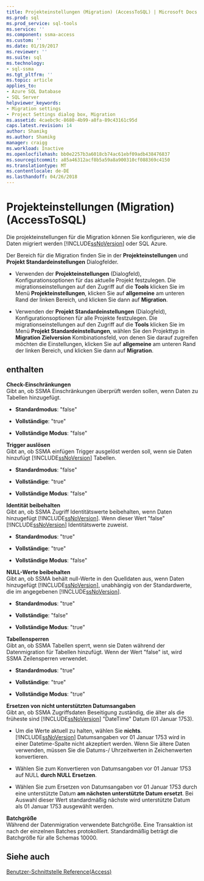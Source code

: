 ```yaml
---
title: Projekteinstellungen (Migration) (AccessToSQL) | Microsoft Docs
ms.prod: sql
ms.prod_service: sql-tools
ms.service: ''
ms.component: ssma-access
ms.custom: ''
ms.date: 01/19/2017
ms.reviewer: ''
ms.suite: sql
ms.technology:
- sql-ssma
ms.tgt_pltfrm: ''
ms.topic: article
applies_to:
- Azure SQL Database
- SQL Server
helpviewer_keywords:
- Migration settings
- Project Settings dialog box, Migration
ms.assetid: 4caebc9c-8680-4b99-a8fa-89c43161c95d
caps.latest.revision: 14
author: Shamikg
ms.author: Shamikg
manager: craigg
ms.workload: Inactive
ms.openlocfilehash: bb0e2257b3a6018cb74ac61ebf09adb438476837
ms.sourcegitcommit: a85a46312acf8b5a59a8a900310cf088369c4150
ms.translationtype: MT
ms.contentlocale: de-DE
ms.lasthandoff: 04/26/2018
---
```

# <a name="project-settings-migration-accesstosql"></a>Projekteinstellungen (Migration) (AccessToSQL)
Die projekteinstellungen für die Migration können Sie konfigurieren, wie die Daten migriert werden [!INCLUDE[ssNoVersion](../../includes/ssnoversion_md.md)] oder SQL Azure.  
  
Der Bereich für die Migration finden Sie in der **Projekteinstellungen** und **Projekt Standardeinstellungen** Dialogfelder.  
  
-   Verwenden der **Projekteinstellungen** (Dialogfeld), Konfigurationsoptionen für das aktuelle Projekt festzulegen. Die migrationseinstellungen auf den Zugriff auf die **Tools** klicken Sie im Menü **Projekteinstellungen**, klicken Sie auf **allgemeine** am unteren Rand der linken Bereich, und klicken Sie dann auf **Migration**.  
  
-   Verwenden der **Projekt Standardeinstellungen** (Dialogfeld), Konfigurationsoptionen für alle Projekte festzulegen. Die migrationseinstellungen auf den Zugriff auf die **Tools** klicken Sie im Menü **Projekt Standardeinstellungen**, wählen Sie den Projekttyp in **Migration Zielversion** Kombinationsfeld, von denen Sie darauf zugreifen möchten die Einstellungen, klicken Sie auf **allgemeine** am unteren Rand der linken Bereich, und klicken Sie dann auf **Migration**.  
  
## <a name="options"></a>enthalten  
**Check-Einschränkungen**  
Gibt an, ob SSMA Einschränkungen überprüft werden sollen, wenn Daten zu Tabellen hinzugefügt.  
  
-   **Standardmodus**: "false"  
  
-   **Vollständige**: "true"  
  
-   **Vollständige Modus**: "false"  
  
**Trigger auslösen**  
Gibt an, ob SSMA einfügen Trigger ausgelöst werden soll, wenn sie Daten hinzufügt [!INCLUDE[ssNoVersion](../../includes/ssnoversion_md.md)] Tabellen.  
  
-   **Standardmodus**: "false"  
  
-   **Vollständige**: "true"  
  
-   **Vollständige Modus**: "false"  
  
**Identität beibehalten**  
Gibt an, ob SSMA Zugriff Identitätswerte beibehalten, wenn Daten hinzugefügt [!INCLUDE[ssNoVersion](../../includes/ssnoversion_md.md)]. Wenn dieser Wert "false" [!INCLUDE[ssNoVersion](../../includes/ssnoversion_md.md)] Identitätswerte zuweist.  
  
-   **Standardmodus**: "true"  
  
-   **Vollständige**: "true"  
  
-   **Vollständige Modus**: "false"  
  
**NULL-Werte beibehalten**  
Gibt an, ob SSMA behält null-Werte in den Quelldaten aus, wenn Daten hinzugefügt [!INCLUDE[ssNoVersion](../../includes/ssnoversion_md.md)], unabhängig von der Standardwerte, die im angegebenen [!INCLUDE[ssNoVersion](../../includes/ssnoversion_md.md)].  
  
-   **Standardmodus**: "true"  
  
-   **Vollständige**: "false"  
  
-   **Vollständige Modus**: "true"  
  
**Tabellensperren**  
Gibt an, ob SSMA Tabellen sperrt, wenn sie Daten während der Datenmigration für Tabellen hinzufügt. Wenn der Wert "false" ist, wird SSMA Zeilensperren verwendet.  
  
-   **Standardmodus**: "true"  
  
-   **Vollständige**: "true"  
  
-   **Vollständige Modus**: "true"  
  
**Ersetzen von nicht unterstützten Datumsangaben**  
Gibt an, ob SSMA Zugriffsdaten Beseitigung zuständig, die älter als die früheste sind [!INCLUDE[ssNoVersion](../../includes/ssnoversion_md.md)] "DateTime" Datum (01 Januar 1753).  
  
-   Um die Werte aktuell zu halten, wählen Sie **nichts**. [!INCLUDE[ssNoVersion](../../includes/ssnoversion_md.md)] Datumsangaben vor 01 Januar 1753 wird in einer Datetime-Spalte nicht akzeptiert werden. Wenn Sie ältere Daten verwenden, müssen Sie die Datums-/ Uhrzeitwerten in Zeichenwerten konvertieren.  
  
-   Wählen Sie zum Konvertieren von Datumsangaben vor 01 Januar 1753 auf NULL **durch NULL Ersetzen**.  
  
-   Wählen Sie zum Ersetzen von Datumsangaben vor 01 Januar 1753 durch eine unterstützte Datum **am nächsten unterstützte Datum ersetzt**. Bei Auswahl dieser Wert standardmäßig nächste wird unterstützte Datum als 01 Januar 1753 ausgewählt werden.  
  
**Batchgröße**  
Während der Datenmigration verwendete Batchgröße. Eine Transaktion ist nach der einzelnen Batches protokolliert. Standardmäßig beträgt die Batchgröße für alle Schemas 10000.  
  
## <a name="see-also"></a>Siehe auch  
[Benutzer-Schnittstelle Reference(Access)](http://msdn.microsoft.com/en-us/af24c303-4a41-449b-9c86-d6558a97e839)  
  
